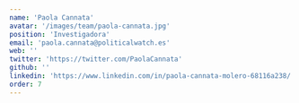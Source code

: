 ```yaml
---
name: 'Paola Cannata'
avatar: '/images/team/paola-cannata.jpg'
position: 'Investigadora'
email: 'paola.cannata@politicalwatch.es'
web: ''
twitter: 'https://twitter.com/PaolaCannata'
github: ''
linkedin: 'https://www.linkedin.com/in/paola-cannata-molero-68116a238/'
order: 7
---
```


